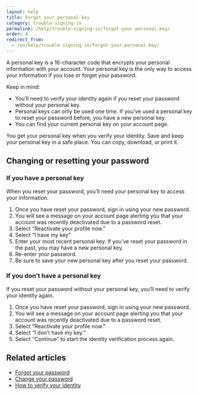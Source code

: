 ```yaml
---
layout: help
title: Forgot your personal key
category: trouble-signing-in
permalink: /help/trouble-signing-in/forgot-your-personal-key/
order: 4
redirect_from:
  - /en/help/trouble-signing-in/forgot-your-personal-key/
---
```

A personal key is a 16-character code that encrypts your personal information with your account. Your personal key is the only way to access your information if you lose or forget your password.

Keep in mind:

- You’ll need to verify your identity again if you reset your password without your personal key. 
- Personal keys can only be used one time. If you’ve used a personal key to reset your password before, you have a new personal key. 
- You can find your current personal key on your account page.

You get your personal key when you verify your identity. Save and keep your personal key in a safe place. You can copy, download, or print it.

## Changing or resetting your password

### If you have a personal key 

When you reset your password, you’ll need your personal key to access your information. 

1. Once you have reset your password, sign in using your new password.
2. You will see a message on your account page alerting you that your account was recently deactivated due to a password reset.
3. Select “Reactivate your profile now.” 
4. Select “I have my key”
5. Enter your most recent personal key. If you’ve reset your password in the past, you may have a new personal key.
6. Re-enter your password.
7. Be sure to save your new personal key after you reset your password.

### If you don’t have a personal key

If you reset your password without your personal key, you’ll need to verify your identity again.

1. Once you have reset your password, sign in using your new password.
2. You will see a message on your account page alerting you that your account was recently deactivated due to a password reset.
3. Select “Reactivate your profile now.” 
4. Select “I don’t have my key.” 
5. Select “Continue” to start the identity verification process again.

## Related articles

* [Forgot your password](/help/trouble-signing-in/forgot-your-password/)
* [Change your password](/help/manage-your-account/change-your-password/)
* [How to verify your identity](/help/verify-your-identity/how-to-verify-your-identity/)

